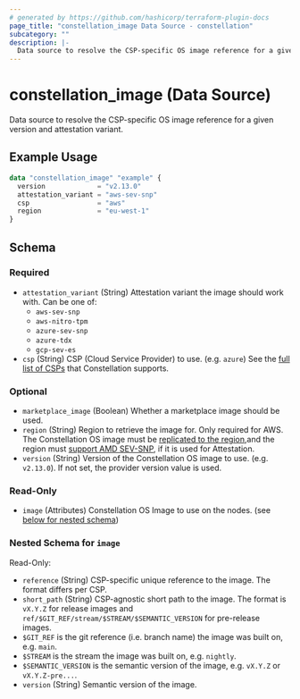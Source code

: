 ```yaml
---
# generated by https://github.com/hashicorp/terraform-plugin-docs
page_title: "constellation_image Data Source - constellation"
subcategory: ""
description: |-
  Data source to resolve the CSP-specific OS image reference for a given version and attestation variant.
---
```


# constellation_image (Data Source)

Data source to resolve the CSP-specific OS image reference for a given version and attestation variant.

## Example Usage

```terraform
data "constellation_image" "example" {
  version             = "v2.13.0"
  attestation_variant = "aws-sev-snp"
  csp                 = "aws"
  region              = "eu-west-1"
}
```

<!-- schema generated by tfplugindocs -->
## Schema

### Required

- `attestation_variant` (String) Attestation variant the image should work with. Can be one of:
  * `aws-sev-snp`
  * `aws-nitro-tpm`
  * `azure-sev-snp`
  * `azure-tdx`
  * `gcp-sev-es`
- `csp` (String) CSP (Cloud Service Provider) to use. (e.g. `azure`)
See the [full list of CSPs](https://docs.edgeless.systems/constellation/overview/clouds) that Constellation supports.

### Optional

- `marketplace_image` (Boolean) Whether a marketplace image should be used.
- `region` (String) Region to retrieve the image for. Only required for AWS.
The Constellation OS image must be [replicated to the region](https://docs.edgeless.systems/constellation/workflows/config),and the region must [support AMD SEV-SNP](https://docs.aws.amazon.com/AWSEC2/latest/UserGuide/snp-requirements.html), if it is used for Attestation.
- `version` (String) Version of the Constellation OS image to use. (e.g. `v2.13.0`). If not set, the provider version value is used.

### Read-Only

- `image` (Attributes) Constellation OS Image to use on the nodes. (see [below for nested schema](#nestedatt--image))

<a id="nestedatt--image"></a>
### Nested Schema for `image`

Read-Only:

- `reference` (String) CSP-specific unique reference to the image. The format differs per CSP.
- `short_path` (String) CSP-agnostic short path to the image. The format is `vX.Y.Z` for release images and `ref/$GIT_REF/stream/$STREAM/$SEMANTIC_VERSION` for pre-release images.
- `$GIT_REF` is the git reference (i.e. branch name) the image was built on, e.g. `main`.
- `$STREAM` is the stream the image was built on, e.g. `nightly`.
- `$SEMANTIC_VERSION` is the semantic version of the image, e.g. `vX.Y.Z` or `vX.Y.Z-pre...`.
- `version` (String) Semantic version of the image.
